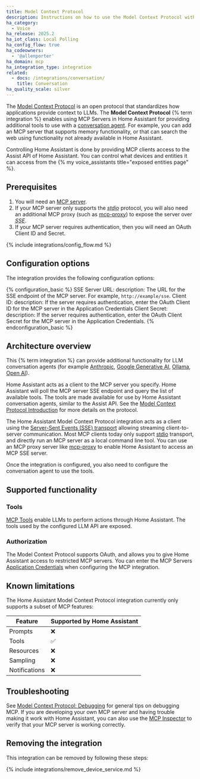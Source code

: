 ```yaml
---
title: Model Context Protocol
description: Instructions on how to use the Model Context Protocol with Home Assistant.
ha_category:
  - Voice
ha_release: 2025.2
ha_iot_class: Local Polling
ha_config_flow: true
ha_codeowners:
  - '@allenporter'
ha_domain: mcp
ha_integration_type: integration
related:
  - docs: /integrations/conversation/
    title: Conversation
ha_quality_scale: silver
---
```


The [Model Context Protocol](https://modelcontextprotocol.io) is an open protocol that
standardizes how applications provide context to LLMs. The **Model Context Protocol** {% term integration %}
enables using MCP Servers in Home Assistant for providing additional tools to use with a
[conversation agent](/integrations/conversation). For example, you can add an MCP server that
supports memory functionality, or that can search the web using functionality not already
available in Home Assistant.

Controlling Home Assistant is done by providing MCP clients access to the Assist API of Home
Assistant. You can control what devices and entities it can access from the {% my voice_assistants title="exposed entities page" %}.

## Prerequisites

1. You will need an [MCP server](https://modelcontextprotocol.io/examples).
2. If your MCP server only supports the <abbr title="Standard input/output">*stdio*</abbr> protocol, you will also need an additional
   MCP proxy (such as [mcp-proxy](https://github.com/sparfenyuk/mcp-proxy)) to expose
   the server over <abbr title="Server-sent events">*SSE*</abbr>.
3. If your MCP server requires authentication, then you will need an OAuth Client ID and Secret.

{% include integrations/config_flow.md %}

## Configuration options

The integration provides the following configuration options:

{% configuration_basic %}
SSE Server URL:
  description: The URL for the SSE endpoint of the MCP server. For example, `http://example/sse`.
Client ID:
  description: If the server requires authentication, enter the OAuth Client ID for the MCP server in the Application Credentials
Client Secret:
  description: If the server requires authentication, enter the OAuth Client Secret for the MCP server in the Application Credentials.
{% endconfiguration_basic %}

## Architecture overview

This {% term integration %} can provide additional functionality for LLM conversation agents
(for example [Anthropic](/integrations/anthropic/), [Google Generative AI](/integrations/google_generative_ai_conversation), [Ollama](/integrations/ollama/), [Open AI](/integrations/openai_conversation/)). 

Home Assistant acts as a client to the MCP server you specify. Home Assistant will
poll the MCP server SSE endpoint and query the list of available tools. The tools are
made available for use by Home Assistant conversation agents, similar to the Assist API.
See the [Model Context Protocol Introduction](https://modelcontextprotocol.io/introduction#general-architecture)
for more details on the protocol.

The Home Assistant Model Context Protocol integration acts as a client using the
[Server-Sent Events (SSE) transport](https://modelcontextprotocol.io/docs/concepts/transports#server-sent-events-sse)
allowing streaming client-to-server communication. Most MCP clients today only support
[stdio](https://modelcontextprotocol.io/docs/concepts/transports#standard-input-output-stdio) transport,
and directly run an MCP server as a local command line tool. You can 
use an MCP proxy server like [mcp-proxy](https://github.com/sparfenyuk/mcp-proxy)
to enable Home Assistant to access an MCP SSE server.

Once the integration is configured, you also need to configure the conversation
agent to use the tools.

## Supported functionality

### Tools

[MCP Tools](https://modelcontextprotocol.io/docs/concepts/tools) enable LLMs to
perform actions through Home Assistant. The tools used by the configured LLM API
are exposed.

### Authorization

The Model Context Protocol supports OAuth, and allows you to give Home Assistant
access to restricted MCP servers. You can enter the MCP Servers [Application Credentials](https://www.home-assistant.io/integrations/application_credentials/) when configuring
the MCP integration.

## Known limitations

The Home Assistant Model Context Protocol integration currently only supports a
subset of MCP features:

| Feature | Supported by Home Assistant |
| ------- | --------- |
| Prompts | ❌ |
| Tools | ✅ |
| Resources | ❌ |
| Sampling | ❌ |
| Notifications | ❌ |

## Troubleshooting

See [Model Context Protocol: Debugging](https://modelcontextprotocol.io/docs/tools/debugging) for
general tips on debugging MCP. If you are developing your own MCP server and having trouble making it work
with Home Assistant, you can also use the [MCP Inspector](https://github.com/modelcontextprotocol/inspector)
to verify that your MCP server is working correctly.

## Removing the integration

This integration can be removed by following these steps:

{% include integrations/remove_device_service.md %}
